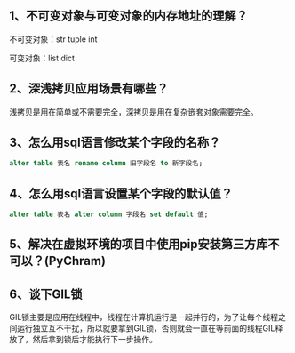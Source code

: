 ## 1、不可变对象与可变对象的内存地址的理解？

不可变对象：str tuple int

可变对象：list dict

## 2、深浅拷贝应用场景有哪些？

浅拷贝是用在简单或不需要完全，深拷贝是用在复杂嵌套对象需要完全。

## 3、怎么用sql语言修改某个字段的名称？

```sql
alter table 表名 rename column 旧字段名 to 新字段名;
```

## 4、怎么用sql语言设置某个字段的默认值？

```sql
alter table 表名 alter column 字段名 set default 值;
```



## 5、解决在虚拟环境的项目中使用pip安装第三方库不可以？(PyChram)



## 6、谈下GIL锁

GIL锁主要是应用在线程中，线程在计算机运行是一起并行的，为了让每个线程之间运行独立互不干扰，所以就要拿到GIL锁，否则就会一直在等前面的线程GIL释放了，然后拿到锁后才能执行下一步操作。